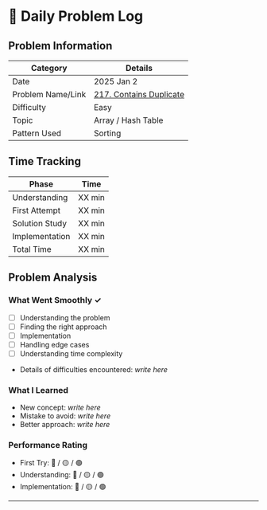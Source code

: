 # 📝 Daily Problem Log

## Problem Information
| Category          | Details                                                                                  |
|-------------------|------------------------------------------------------------------------------------------|
| Date              | 2025 Jan 2                                                                               |
| Problem Name/Link | [217. Contains Duplicate](https://leetcode.com/problems/contains-duplicate/description/) |
| Difficulty        | Easy                                                                                     |
| Topic             | Array / Hash Table                                                                       |
| Pattern Used      | Sorting                                                                                  |

## Time Tracking
| Phase          | Time    |
|----------------|---------|
| Understanding  | XX min  |
| First Attempt  | XX min  |
| Solution Study | XX min  |
| Implementation | XX min  |
| Total Time     | XX min  |

## Problem Analysis
### What Went Smoothly ✓
- [ ] Understanding the problem
- [ ] Finding the right approach
- [ ] Implementation
- [ ] Handling edge cases
- [ ] Understanding time complexity
- Details of difficulties encountered: _write here_

### What I Learned
- New concept: _write here_
- Mistake to avoid: _write here_
- Better approach: _write here_

### Performance Rating
- First Try: 🔴 / 🟡 / 🟢
- Understanding: 🔴 / 🟡 / 🟢
- Implementation: 🔴 / 🟡 / 🟢

---
